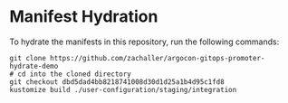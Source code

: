 # Manifest Hydration

To hydrate the manifests in this repository, run the following commands:

```shell
git clone https://github.com/zachaller/argocon-gitops-promoter-hydrate-demo
# cd into the cloned directory
git checkout dbd5dad4bb8218741008d30d1d25a1b4d95c1fd8
kustomize build ./user-configuration/staging/integration
```
